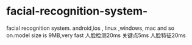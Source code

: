 # facial-recognition-system-
facial recognition system. android,ios , linux ,windows, mac and so on.model size is 9MB,very fast
人脸检测20ms 关键点5ms  人脸特征20ms

